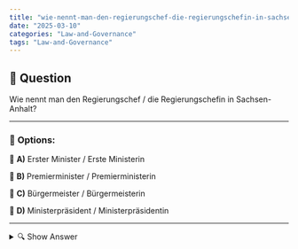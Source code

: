 ```yaml
---
title: "wie-nennt-man-den-regierungschef-die-regierungschefin-in-sachsen-anhalt"
date: "2025-03-10"
categories: "Law-and-Governance"
tags: "Law-and-Governance"
---
```


## 📌 **Question**

Wie nennt man den Regierungschef / die Regierungschefin in Sachsen-Anhalt?



---

### 📝 **Options:**

🔘 **A)** Erster Minister / Erste Ministerin

🔘 **B)** Premierminister / Premierministerin

🔘 **C)** Bürgermeister / Bürgermeisterin

🔘 **D)** Ministerpräsident / Ministerpräsidentin

---

<details>
  <summary>🔍 Show Answer</summary>

  <p>
💡  <b>Correct Answer:</b>  d
  </p>
  <p>
    📖<b>Explanation:</b>
    Sachsen-Anhalt ist eines der 16 Bundesländer Deutschlands. Jedes Bundesland hat eine eigene Regierung und einen Regierungschef oder eine Regierungschefin, die die Landespolitik leitet. Die Bezeichnung für diese führende Position kann unterschiedlich sein, je nach Bundesland. Beispielsweise werden in einigen Ländern Titel wie „Ministerpräsident“ oder „Erster Minister“ verwendet. Es ist wichtig zu wissen, welcher Titel speziell in Sachsen-Anhalt gebraucht wird, um die richtige Antwort auf die Frage zu finden.
  </p>
</details>
